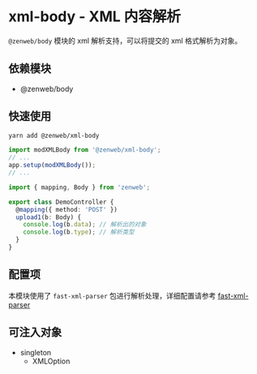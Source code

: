 # xml-body - XML 内容解析

`@zenweb/body` 模块的 xml 解析支持，可以将提交的 xml 格式解析为对象。

## 依赖模块

- @zenweb/body

## 快速使用

```bash
yarn add @zenweb/xml-body
```

```ts title="src/index.ts"
import modXMLBody from '@zenweb/xml-body';
// ...
app.setup(modXMLBody());
// ...
```

```ts title="src/controller/upload.ts"
import { mapping, Body } from 'zenweb';

export class DemoController {
  @mapping({ method: 'POST' })
  upload1(b: Body) {
    console.log(b.data); // 解析出的对象
    console.log(b.type); // 解析类型
  }
}
```

## 配置项

本模块使用了 `fast-xml-parser` 包进行解析处理，详细配置请参考 [fast-xml-parser](https://www.npmjs.com/package/fast-xml-parser)

## 可注入对象

- singleton
  - XMLOption
